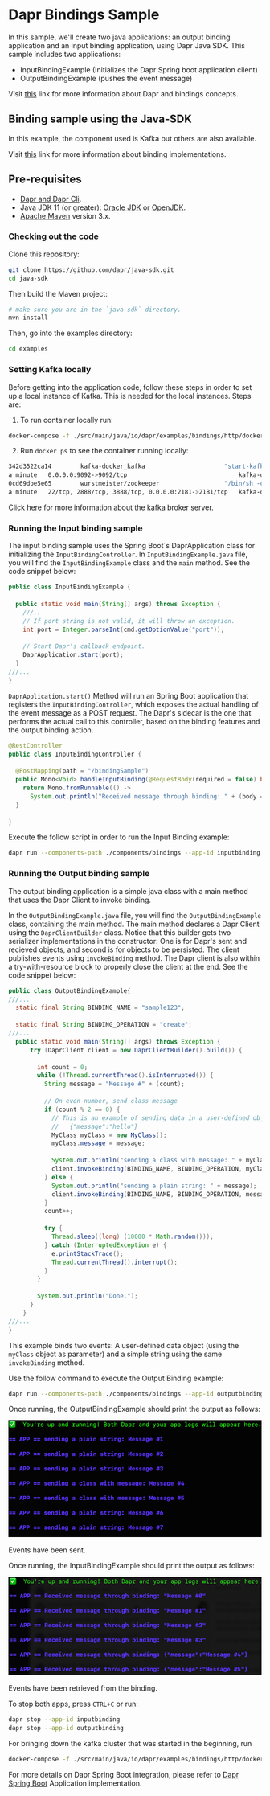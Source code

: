 # Dapr Bindings Sample

In this sample, we'll create two java applications: an output binding application and an input binding application, using Dapr Java SDK. 
This sample includes two applications:

* InputBindingExample (Initializes the Dapr Spring boot application client)
* OutputBindingExample (pushes the event message)

Visit [this](https://docs.dapr.io/developing-applications/building-blocks/bindings/bindings-overview/) link for more information about Dapr and bindings concepts.
 
## Binding sample using the Java-SDK

In this example, the component used is Kafka but others are also available.

Visit [this](https://github.com/dapr/components-contrib/tree/master/bindings) link for more information about binding implementations.


## Pre-requisites

* [Dapr and Dapr Cli](https://docs.dapr.io/getting-started/install-dapr/).
* Java JDK 11 (or greater): [Oracle JDK](https://www.oracle.com/technetwork/java/javase/downloads/index.html#JDK11) or [OpenJDK](https://jdk.java.net/13/).
* [Apache Maven](https://maven.apache.org/install.html) version 3.x.

### Checking out the code

Clone this repository:

```sh
git clone https://github.com/dapr/java-sdk.git
cd java-sdk
```

Then build the Maven project:

```sh
# make sure you are in the `java-sdk` directory.
mvn install
```

Then, go into the examples directory:

```sh
cd examples
```

### Setting Kafka locally

Before getting into the application code, follow these steps in order to set up a local instance of Kafka. This is needed for the local instances. Steps are:

1. To run container locally run: 

<!-- STEP
name: Setup kafka container
expected_stderr_lines:
  - 'Creating network "http_default" with the default driver'
sleep: 5
-->

```bash
docker-compose -f ./src/main/java/io/dapr/examples/bindings/http/docker-compose-single-kafka.yml up -d
```

<!-- END_STEP -->

2. Run `docker ps` to see the container running locally: 

```bash
342d3522ca14        kafka-docker_kafka                      "start-kafka.sh"         14 hours ago        Up About
a minute   0.0.0.0:9092->9092/tcp                               kafka-docker_kafka_1
0cd69dbe5e65        wurstmeister/zookeeper                  "/bin/sh -c '/usr/sb…"   8 days ago          Up About
a minute   22/tcp, 2888/tcp, 3888/tcp, 0.0.0.0:2181->2181/tcp   kafka-docker_zookeeper_1
```
Click [here](https://github.com/wurstmeister/kafka-docker) for more information about the kafka broker server.

### Running the Input binding sample

The input binding sample uses the Spring Boot´s DaprApplication class for initializing the `InputBindingController`. In `InputBindingExample.java` file, you will find the `InputBindingExample` class and the `main` method. See the code snippet below:

```java
public class InputBindingExample {

  public static void main(String[] args) throws Exception {
    ///..
    // If port string is not valid, it will throw an exception.
    int port = Integer.parseInt(cmd.getOptionValue("port"));

    // Start Dapr's callback endpoint.
    DaprApplication.start(port);
  }
///...
}
```

`DaprApplication.start()` Method will run an Spring Boot application that registers the `InputBindingController`, which exposes the actual handling of the event message as a POST request. The Dapr's sidecar is the one that performs the actual call to this controller, based on the binding features and the output binding action. 

```java
@RestController
public class InputBindingController {

  @PostMapping(path = "/bindingSample")
  public Mono<Void> handleInputBinding(@RequestBody(required = false) byte[] body) {
    return Mono.fromRunnable(() ->
      System.out.println("Received message through binding: " + (body == null ? "" : new String(body))));
  }

}
```

 Execute the follow script in order to run the Input Binding example:

<!-- STEP
name: Run input binding
expected_stdout_lines:
  - '== APP == Received message through binding: {"message":"Message #0"}'
  - '== APP == Received message through binding: "Message #1"'
  - '== APP == Received message through binding: {"message":"Message #2"}'
  - '== APP == Received message through binding: "Message #3"'
background: true
sleep: 10
-->

```bash
dapr run --components-path ./components/bindings --app-id inputbinding --app-port 3000 -- java -jar target/dapr-java-sdk-examples-exec.jar io.dapr.examples.bindings.http.InputBindingExample -p 3000
```

<!-- END_STEP -->

### Running the Output binding sample

The output binding application is a simple java class with a main method that uses the Dapr Client to invoke binding.

In the `OutputBindingExample.java` file, you will find the `OutputBindingExample` class, containing the main method. The main method declares a Dapr Client using the `DaprClientBuilder` class. Notice that this builder gets two serializer implementations in the constructor: One is for Dapr's sent and recieved objects, and second is for objects to be persisted. The client publishes events using `invokeBinding` method. The Dapr client is also within a try-with-resource block to properly close the client at the end. See the code snippet below: 
```java
public class OutputBindingExample{
///...
  static final String BINDING_NAME = "sample123";

  static final String BINDING_OPERATION = "create";
///...
  public static void main(String[] args) throws Exception {
      try (DaprClient client = new DaprClientBuilder().build()) {
  
        int count = 0;
        while (!Thread.currentThread().isInterrupted()) {
          String message = "Message #" + (count);
  
          // On even number, send class message
          if (count % 2 == 0) {
            // This is an example of sending data in a user-defined object.  The input binding will receive:
            //   {"message":"hello"}
            MyClass myClass = new MyClass();
            myClass.message = message;
  
            System.out.println("sending a class with message: " + myClass.message);
            client.invokeBinding(BINDING_NAME, BINDING_OPERATION, myClass).block();
          } else {
            System.out.println("sending a plain string: " + message);
            client.invokeBinding(BINDING_NAME, BINDING_OPERATION, message).block();
          }
          count++;
  
          try {
            Thread.sleep((long) (10000 * Math.random()));
          } catch (InterruptedException e) {
            e.printStackTrace();
            Thread.currentThread().interrupt();
          }
        }
  
        System.out.println("Done.");
      }
    }
///...
}
```

This example binds two events: A user-defined data object (using the `myClass` object as parameter) and a simple string using the same `invokeBinding` method.

Use the follow command to execute the Output Binding example:

<!-- STEP
name: Run output binding
expected_stdout_lines:
  - '== APP == sending a class with message: Message #0'
  - '== APP == sending a plain string: Message #1'
  - '== APP == sending a class with message: Message #2'
  - '== APP == sending a plain string: Message #3'
background: true
sleep: 30
-->

```bash
dapr run --components-path ./components/bindings --app-id outputbinding -- java -jar target/dapr-java-sdk-examples-exec.jar io.dapr.examples.bindings.http.OutputBindingExample
```

<!-- END_STEP -->

Once running, the OutputBindingExample should print the output as follows:

![publisheroutput](../../../../../../resources/img/outputbinding.png)

Events have been sent.

Once running, the InputBindingExample should print the output as follows:

![publisherinput](../../../../../../resources/img/inputbinding.png)

Events have been retrieved from the binding.

To stop both apps, press `CTRL+C` or run:

<!-- STEP
name: Cleanup apps
-->

```bash
dapr stop --app-id inputbinding
dapr stop --app-id outputbinding
```

<!-- END_STEP -->

For bringing down the kafka cluster that was started in the beginning, run

<!-- STEP
name: Cleanup Kafka containers
-->

```bash
docker-compose -f ./src/main/java/io/dapr/examples/bindings/http/docker-compose-single-kafka.yml down
```

<!-- END_STEP -->

For more details on Dapr Spring Boot integration, please refer to [Dapr Spring Boot](../../DaprApplication.java)  Application implementation.
